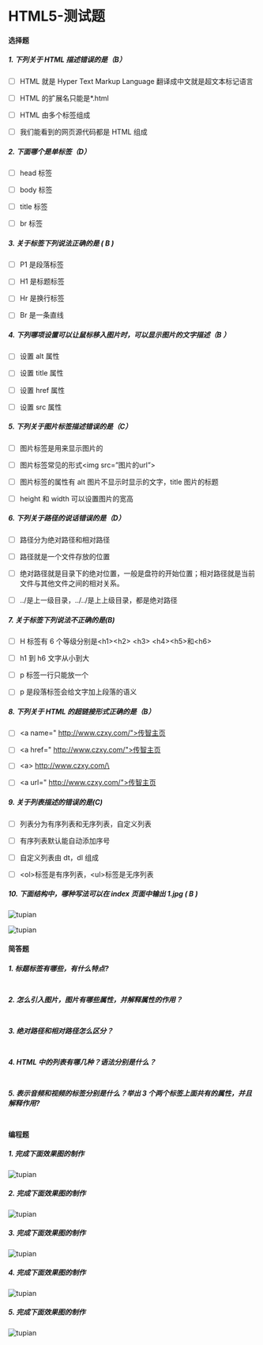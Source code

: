 # HTML5-测试题

#### 选择题

##### 1. 下列关于 HTML 描述错误的是（B）

- [ ] HTML 就是 Hyper Text Markup Language 翻译成中文就是超文本标记语言

- [ ] HTML 的扩展名只能是\*.html
- [ ] HTML 由多个标签组成
- [ ] 我们能看到的网页源代码都是 HTML 组成

##### 2. 下面哪个是单标签（D）

- [ ] head 标签

- [ ] body 标签
- [ ] title 标签
- [ ] br 标签

##### 3. 关于标签下列说法正确的是 ( B )

- [ ] P1 是段落标签

- [ ] H1 是标题标签
- [ ] Hr 是换行标签
- [ ] Br 是一条直线

##### 4. 下列哪项设置可以让鼠标移入图片时，可以显示图片的文字描述（B ）

- [ ] 设置 alt 属性

- [ ] 设置 title 属性
- [ ] 设置 href 属性
- [ ] 设置 src 属性

##### 5. 下列关于图片标签描述错误的是（C）

- [ ] 图片标签是用来显示图片的

- [ ] 图片标签常见的形式\<img src=”图片的url”>
- [ ] 图片标签的属性有 alt 图片不显示时显示的文字，title 图片的标题
- [ ] height 和 width 可以设置图片的宽高

##### 6. 下列关于路径的说话错误的是（D）

- [ ] 路径分为绝对路径和相对路径

- [ ] 路径就是一个文件存放的位置
- [ ] 绝对路径就是目录下的绝对位置，一般是盘符的开始位置；相对路径就是当前文件与其他文件之间的相对关系。
- [ ] ../是上一级目录，../../是上上级目录，都是绝对路径

##### 7. 关于标签下列说法不正确的是(B)

- [ ] H 标签有 6 个等级分别是\<h1>\<h2> \<h3> \<h4>\<h5>和\<h6>

- [ ] h1 到 h6 文字从小到大
- [ ] p 标签一行只能放一个
- [ ] p 是段落标签会给文字加上段落的语义

##### 8. 下列关于 HTML 的超链接形式正确的是（B）

- [ ] \<a name=" http://www.czxy.com/">传智主页</a>

- [ ] \<a href=" http://www.czxy.com/">传智主页</a>
- [ ] \<a> http://www.czxy.com/\</a>
- [ ] \<a url=" http://www.czxy.com/">传智主页</a>

##### 9. 关于列表描述的错误的是(C)

- [ ] 列表分为有序列表和无序列表，自定义列表

- [ ] 有序列表默认能自动添加序号
- [ ] 自定义列表由 dt，dl 组成
- [ ] \<ol>标签是有序列表，\<ul>标签是无序列表

##### 10. 下面结构中，哪种写法可以在 index 页面中输出 1.jpg ( B )

![tupian](./assets/1.png)

![tupian](./assets/2.png)

#### 简答题

##### 1. 标题标签有哪些，有什么特点?

```js

```

##### 2. 怎么引入图片，图片有哪些属性，并解释属性的作用？

```js

```

##### 3. 绝对路径和相对路径怎么区分？

```js

```

##### 4. HTML 中的列表有哪几种？语法分别是什么？

```js

```

##### 5. 表示音频和视频的标签分别是什么？举出 3 个两个标签上面共有的属性，并且解释作用?

```js

```

#### 编程题

##### 1. 完成下面效果图的制作

![tupian](./assets/b1效果图.png)

##### 2. 完成下面效果图的制作

![tupian](./assets/b2效果图.png)



##### 3. 完成下面效果图的制作

![tupian](./assets/b3效果图.png)

##### 4. 完成下面效果图的制作

![tupian](./assets/b4效果图.jpg)

##### 5. 完成下面效果图的制作

![tupian](./assets/b5效果图.png)
